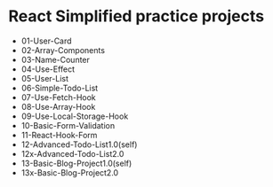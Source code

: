 # React Simplified practice projects

+ 01-User-Card
+ 02-Array-Components
+ 03-Name-Counter
+ 04-Use-Effect
+ 05-User-List
+ 06-Simple-Todo-List
+ 07-Use-Fetch-Hook
+ 08-Use-Array-Hook
+ 09-Use-Local-Storage-Hook
+ 10-Basic-Form-Validation
+ 11-React-Hook-Form
+ 12-Advanced-Todo-List1.0(self)
+ 12x-Advanced-Todo-List2.0
+ 13-Basic-Blog-Project1.0(self)
+ 13x-Basic-Blog-Project2.0
